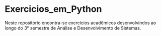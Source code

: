 # Exercicios_em_Python
Neste repositório encontra-se exercícios acadêmicos desenvolvindos ao longo do 3° semestre de Análise e Desenvolvimento de Sistemas.
